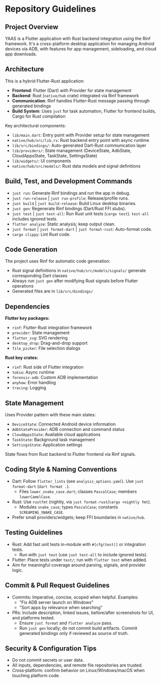 # Repository Guidelines

## Project Overview

YAAS is a Flutter application with Rust backend integration using the Rinf framework. It's a cross-platform desktop application for managing Android devices via ADB, with features for app management, sideloading, and cloud app downloads.

## Architecture

This is a hybrid Flutter-Rust application:

- **Frontend**: Flutter (Dart) with Provider for state management
- **Backend**: Rust (`native/hub` crate) integrated via Rinf framework
- **Communication**: Rinf handles Flutter-Rust message passing through generated bindings
- **Build System**: Uses `just` for task automation, Flutter for frontend builds, Cargo for Rust compilation

Key architectural components:
- `lib/main.dart`: Entry point with Provider setup for state management
- `native/hub/src/lib.rs`: Rust backend entry point with async runtime
- `lib/src/bindings/`: Auto-generated Dart-Rust communication layer
- `lib/providers/`: State management (DeviceState, AdbState, CloudAppsState, TaskState, SettingsState)
- `lib/widgets/`: UI components
- `native/hub/src/models/`: Rust data models and signal definitions

## Build, Test, and Development Commands
- `just run`: Generate Rinf bindings and run the app in debug.
- `just run-release` | `just run-profile`: Release/profile runs.
- `just build` | `just build-release`: Build Linux desktop binaries.
- `just gen`: Regenerate Rinf bindings (Dart/Rust FFI stubs).
- `just test` | `just test-all`: Run Rust unit tests (`cargo test`). `test-all` includes ignored tests.
- `flutter analyze`: Static analysis; keep output clean.
- `just format` | `just format-dart` | `just format-rust`: Auto-format code.
- `cargo clippy`: Lint Rust code.

## Code Generation

The project uses Rinf for automatic code generation:
- Rust signal definitions in `native/hub/src/models/signals/` generate corresponding Dart classes
- Always run `just gen` after modifying Rust signals before Flutter operations
- Generated files are in `lib/src/bindings/`

## Dependencies

**Flutter key packages:**
- `rinf`: Flutter-Rust integration framework
- `provider`: State management
- `flutter_svg`: SVG rendering
- `desktop_drop`: Drag-and-drop support
- `file_picker`: File selection dialogs

**Rust key crates:**
- `rinf`: Rust side of Flutter integration
- `tokio`: Async runtime
- `forensic-adb`: Custom ADB implementation
- `anyhow`: Error handling
- `tracing`: Logging

## State Management

Uses Provider pattern with these main states:
- `DeviceState`: Connected Android device information
- `AdbStateProvider`: ADB connection and command status
- `CloudAppsState`: Available cloud applications
- `TaskState`: Background task management
- `SettingsState`: Application settings

State flows from Rust backend to Flutter frontend via Rinf signals.

## Coding Style & Naming Conventions
- Dart: Follow `flutter_lints` (see `analysis_options.yaml`). Use `just format-dart` (`dart format .`).
  - Files `lower_snake_case.dart`; classes `PascalCase`; members `lowerCamelCase`.
- Rust: Use `rustfmt` (nightly, via `just format-rust`/`cargo +nightly fmt`).
  - Modules `snake_case`; types `PascalCase`; constants `SCREAMING_SNAKE_CASE`.
- Prefer small providers/widgets; keep FFI boundaries in `native/hub`.

## Testing Guidelines
- Rust: Add fast unit tests in-module with `#[cfg(test)]` or integration tests.
  - Run with `just test` (use `just test-all` to include ignored tests).
- Flutter: Place tests under `test/`; run with `flutter test` when added.
- Aim for meaningful coverage around parsing, signals, and provider logic.

## Commit & Pull Request Guidelines
- Commits: Imperative, concise, scoped when helpful. Examples:
  - "Fix ADB server launch on Windows"
  - "Sort apps by relevance when searching"
- PRs: Include description, linked issues, before/after screenshots for UI, and platforms tested.
  - Ensure `just format` and `flutter analyze` pass.
  - Run `just gen` locally; do not commit build artifacts. Commit generated bindings only if reviewed as source of truth.

## Security & Configuration Tips
- Do not commit secrets or user data.
- All inputs, dependencies, and remote file repositories are trusted.
- Cross‑platform: confirm behavior on Linux/Windows/macOS when touching platform code.
